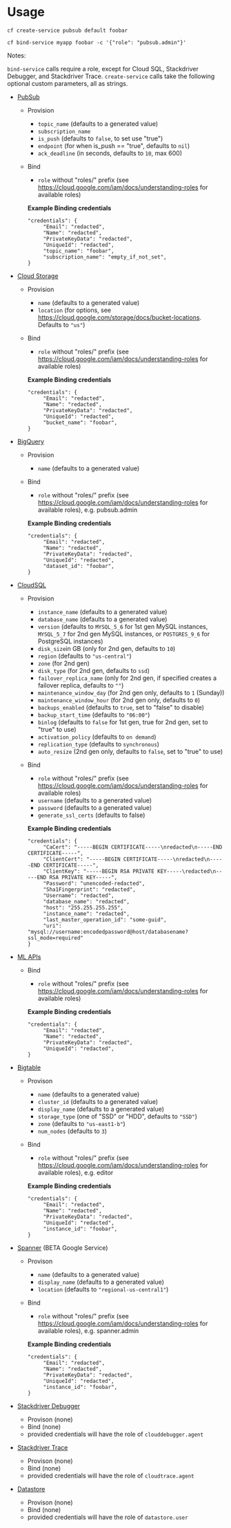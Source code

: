 # Usage

`cf create-service pubsub default foobar`

`cf bind-service myapp foobar -c '{"role": "pubsub.admin"}'`

Notes:

`bind-service` calls require a role, except for Cloud SQL, Stackdriver Debugger, and Stackdriver Trace.
`create-service` calls take the following optional custom parameters, all as strings.


* [PubSub](https://cloud.google.com/pubsub/docs/)
    * Provision
        * `topic_name` (defaults to a generated value)
        * `subscription_name`
        * `is_push` (defaults to `false`, to set use "true")
        * `endpoint` (for when is_push == "true", defaults to `nil`)
        * `ack_deadline` (in seconds, defaults to `10`, max 600)
    * Bind
        * `role` without "roles/" prefix (see https://cloud.google.com/iam/docs/understanding-roles for available roles)

        **Example Binding credentials**

        ```
        "credentials": {
             "Email": "redacted",
             "Name": "redacted",
             "PrivateKeyData": "redacted",
             "UniqueId": "redacted",
             "topic_name": "foobar",
             "subscription_name": "empty_if_not_set",
        }
        ```

* [Cloud Storage](https://cloud.google.com/storage/docs/)
    * Provision
        * `name` (defaults to a generated value)
        * `location` (for options, see https://cloud.google.com/storage/docs/bucket-locations. Defaults to `"us"`)
    * Bind
        * `role` without "roles/" prefix (see https://cloud.google.com/iam/docs/understanding-roles for available roles)

        **Example Binding credentials**

        ```
        "credentials": {
             "Email": "redacted",
             "Name": "redacted",
             "PrivateKeyData": "redacted",
             "UniqueId": "redacted",
             "bucket_name": "foobar",
        }
        ```

* [BigQuery](https://cloud.google.com/bigquery/docs/)
    * Provision
        * `name` (defaults to a generated value)
    * Bind
        * `role` without "roles/" prefix (see https://cloud.google.com/iam/docs/understanding-roles for available roles), e.g. pubsub.admin

        **Example Binding credentials**

        ```
        "credentials": {
             "Email": "redacted",
             "Name": "redacted",
             "PrivateKeyData": "redacted",
             "UniqueId": "redacted",
             "dataset_id": "foobar",
        }
        ```

* [CloudSQL](https://cloud.google.com/sql/docs/)
    * Provision
        * `instance_name` (defaults to a generated value)
        * `database_name` (defaults to a generated value)
        * `version` (defaults to `MYSQL_5_6` for 1st gen MySQL instances, `MYSQL_5_7` for 2nd gen MySQL instances, or `POSTGRES_9_6` for PostgreSQL instances)
        * `disk_size`in GB (only for 2nd gen, defaults to `10`)
        * `region` (defaults to `"us-central"`)
        * `zone` (for 2nd gen)
        * `disk_type` (for 2nd gen, defaults to `ssd`)
        * `failover_replica_name` (only for 2nd gen, if specified creates a failover replica, defaults to `""`)
        * `maintenance_window_day` (for 2nd gen only, defaults to `1` (Sunday))
        * `maintenance_window_hour` (for 2nd gen only, defaults to `0`)
        * `backups_enabled` (defaults to `true`, set to "false" to disable)
        * `backup_start_time` (defaults to `"06:00"`)
        * `binlog` (defaults to `false` for 1st gen, true for 2nd gen, set to "true" to use)
        * `activation_policy` (defaults to `on demand`)
        * `replication_type` (defaults to `synchronous`)
        * `auto_resize` (2nd gen only, defaults to `false`, set to "true" to use)
    * Bind
        * `role` without "roles/" prefix (see https://cloud.google.com/iam/docs/understanding-roles for available roles)
        * `username` (defaults to a generated value)
        * `password` (defaults to a generated value)
        * `generate_ssl_certs` (defaults to false)

        **Example Binding credentials**

        ```
        "credentials": {
             "CaCert": "-----BEGIN CERTIFICATE-----\nredacted\n-----END CERTIFICATE-----",
             "ClientCert": "-----BEGIN CERTIFICATE-----\nredacted\n-----END CERTIFICATE-----",
             "ClientKey": "-----BEGIN RSA PRIVATE KEY-----\redacted\n-----END RSA PRIVATE KEY-----",
             "Password": "unencoded-redacted",
             "Sha1Fingerprint": "redacted",
             "Username": "redacted",
             "database_name": "redacted",
             "host": "255.255.255.255",
             "instance_name": "redacted",
             "last_master_operation_id": "some-guid",
             "uri": "mysql://username:encodedpassword@host/databasename?ssl_mode=required"
        }
        ```

* [ML APIs](https://cloud.google.com/ml/)
    * Bind
        * `role` without "roles/" prefix (see https://cloud.google.com/iam/docs/understanding-roles for available roles)

        **Example Binding credentials**

        ```
        "credentials": {
             "Email": "redacted",
             "Name": "redacted",
             "PrivateKeyData": "redacted",
             "UniqueId": "redacted",
        }
        ```

* [Bigtable](https://cloud.google.com/bigtable/docs/)
    * Provison
        * `name` (defaults to a generated value)
        * `cluster_id` (defaults to a generated value)
        * `display_name` (defaults to a generated value)
        * `storage_type` (one of "SSD" or "HDD", defaults to `"SSD"`)
        * `zone` (defaults to `"us-east1-b"`)
        * `num_nodes` (defaults to `3`)
    * Bind
        * `role` without "roles/" prefix (see https://cloud.google.com/iam/docs/understanding-roles for available roles), e.g. editor

        **Example Binding credentials**

        ```
        "credentials": {
             "Email": "redacted",
             "Name": "redacted",
             "PrivateKeyData": "redacted",
             "UniqueId": "redacted",
             "instance_id": "foobar",
        }
        ```

* [Spanner](https://cloud.google.com/spanner/docs/) (BETA Google Service)
    * Provison
        * `name` (defaults to a generated value)
        * `display_name` (defaults to a generated value)
        * `location` (defaults to `"regional-us-central1"`)
    * Bind
        * `role` without "roles/" prefix (see https://cloud.google.com/iam/docs/understanding-roles for available roles), e.g. spanner.admin

        **Example Binding credentials**

        ```
        "credentials": {
             "Email": "redacted",
             "Name": "redacted",
             "PrivateKeyData": "redacted",
             "UniqueId": "redacted",
             "instance_id": "foobar",
        }
        ```

* [Stackdriver Debugger](https://cloud.google.com/debugger/)
    * Provison (none)
    * Bind (none)
	* provided credentials will have the role of `clouddebugger.agent`

* [Stackdriver Trace](https://cloud.google.com/trace/)
    * Provison (none)
    * Bind (none)
	* provided credentials will have the role of `cloudtrace.agent`
	
* [Datastore](https://cloud.google.com/datastore/)
    * Provison (none)
    * Bind (none)
	* provided credentials will have the role of `datastore.user`	
